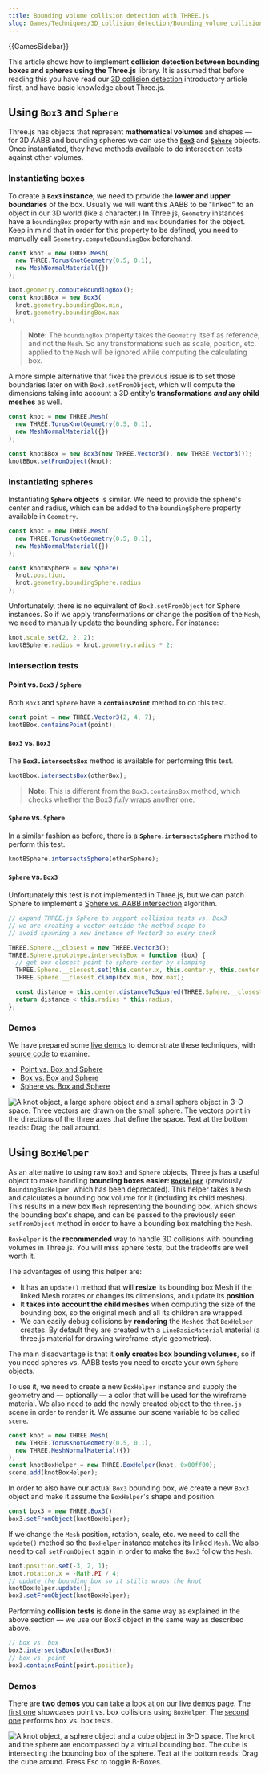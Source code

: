 ```yaml
---
title: Bounding volume collision detection with THREE.js
slug: Games/Techniques/3D_collision_detection/Bounding_volume_collision_detection_with_THREE.js
---
```


{{GamesSidebar}}

This article shows how to implement **collision detection between bounding boxes and spheres using the Three.js** library. It is assumed that before reading this you have read our [3D collision detection](/en-US/docs/Games/Techniques/3D_collision_detection) introductory article first, and have basic knowledge about Three.js.

## Using `Box3` and `Sphere`

Three.js has objects that represent **mathematical volumes** and shapes — for 3D AABB and bounding spheres we can use the **[`Box3`](https://threejs.org/docs/#api/math/Box3)** and **[`Sphere`](https://threejs.org/docs/#api/math/Sphere)** objects. Once instantiated, they have methods available to do intersection tests against other volumes.

### Instantiating boxes

To create a **`Box3` instance**, we need to provide the **lower and upper boundaries** of the box. Usually we will want this AABB to be "linked" to an object in our 3D world (like a character.) In Three.js, `Geometry` instances have a `boundingBox` property with `min` and `max` boundaries for the object. Keep in mind that in order for this property to be defined, you need to manually call `Geometry.computeBoundingBox` beforehand.

```js
const knot = new THREE.Mesh(
  new THREE.TorusKnotGeometry(0.5, 0.1),
  new MeshNormalMaterial({})
);

knot.geometry.computeBoundingBox();
const knotBBox = new Box3(
  knot.geometry.boundingBox.min,
  knot.geometry.boundingBox.max
);
```

> **Note:** The `boundingBox` property takes the `Geometry` itself as reference, and not the `Mesh`. So any transformations such as scale, position, etc. applied to the `Mesh` will be ignored while computing the calculating box.

A more simple alternative that fixes the previous issue is to set those boundaries later on with `Box3.setFromObject`, which will compute the dimensions taking into account a 3D entity's **transformations _and_ any child meshes** as well.

```js
const knot = new THREE.Mesh(
  new THREE.TorusKnotGeometry(0.5, 0.1),
  new MeshNormalMaterial({})
);

const knotBBox = new Box3(new THREE.Vector3(), new THREE.Vector3());
knotBBox.setFromObject(knot);
```

### Instantiating spheres

Instantiating **`Sphere` objects** is similar. We need to provide the sphere's center and radius, which can be added to the `boundingSphere` property available in `Geometry`.

```js
const knot = new THREE.Mesh(
  new THREE.TorusKnotGeometry(0.5, 0.1),
  new MeshNormalMaterial({})
);

const knotBSphere = new Sphere(
  knot.position,
  knot.geometry.boundingSphere.radius
);
```

Unfortunately, there is no equivalent of `Box3.setFromObject` for Sphere instances. So if we apply transformations or change the position of the `Mesh`, we need to manually update the bounding sphere. For instance:

```js
knot.scale.set(2, 2, 2);
knotBSphere.radius = knot.geometry.radius * 2;
```

### Intersection tests

#### Point vs. `Box3` / `Sphere`

Both `Box3` and `Sphere` have a **`containsPoint`** method to do this test.

```js
const point = new THREE.Vector3(2, 4, 7);
knotBBox.containsPoint(point);
```

#### `Box3` vs. `Box3`

The **`Box3.intersectsBox`** method is available for performing this test.

```js
knotBbox.intersectsBox(otherBox);
```

> **Note:** This is different from the `Box3.containsBox` method, which checks whether the Box3 _fully_ wraps another one.

#### `Sphere` vs. `Sphere`

In a similar fashion as before, there is a **`Sphere.intersectsSphere`** method to perform this test.

```js
knotBSphere.intersectsSphere(otherSphere);
```

#### `Sphere` vs. `Box3`

Unfortunately this test is not implemented in Three.js, but we can patch Sphere to implement a [Sphere vs. AABB intersection](/en-US/docs/Games/Techniques/3D_collision_detection) algorithm.

```js
// expand THREE.js Sphere to support collision tests vs. Box3
// we are creating a vector outside the method scope to
// avoid spawning a new instance of Vector3 on every check

THREE.Sphere.__closest = new THREE.Vector3();
THREE.Sphere.prototype.intersectsBox = function (box) {
  // get box closest point to sphere center by clamping
  THREE.Sphere.__closest.set(this.center.x, this.center.y, this.center.z);
  THREE.Sphere.__closest.clamp(box.min, box.max);

  const distance = this.center.distanceToSquared(THREE.Sphere.__closest);
  return distance < this.radius * this.radius;
};
```

### Demos

We have prepared some [live demos](https://mozdevs.github.io/gamedev-js-3d-aabb/) to demonstrate these techniques, with [source code](https://github.com/mozdevs/gamedev-js-3d-aabb) to examine.

- [Point vs. Box and Sphere](https://mozdevs.github.io/gamedev-js-3d-aabb/raw_point.html)
- [Box vs. Box and Sphere](https://mozdevs.github.io/gamedev-js-3d-aabb/raw_box.html)
- [Sphere vs. Box and Sphere](https://mozdevs.github.io/gamedev-js-3d-aabb/raw_sphere.html)

![A knot object, a large sphere object and a small sphere object in 3-D space. Three vectors are drawn on the small sphere. The vectors point in the directions of the three axes that define the space. Text at the bottom reads: Drag the ball around.](screen_shot_2015-10-20_at_15.19.16.png)

## Using `BoxHelper`

As an alternative to using raw `Box3` and `Sphere` objects, Three.js has a useful object to make handling **bounding boxes easier: [`BoxHelper`](https://threejs.org/docs/#api/helpers/BoxHelper)** (previously `BoundingBoxHelper`, which has been deprecated). This helper takes a `Mesh` and calculates a bounding box volume for it (including its child meshes). This results in a new box `Mesh` representing the bounding box, which shows the bounding box's shape, and can be passed to the previously seen `setFromObject` method in order to have a bounding box matching the `Mesh`.

`BoxHelper` is the **recommended** way to handle 3D collisions with bounding volumes in Three.js. You will miss sphere tests, but the tradeoffs are well worth it.

The advantages of using this helper are:

- It has an `update()` method that will **resize** its bounding box Mesh if the linked Mesh rotates or changes its dimensions, and update its **position**.
- It **takes into account the child meshes** when computing the size of the bounding box, so the original mesh and all its children are wrapped.
- We can easily debug collisions by **rendering** the `Mesh`es that `BoxHelper` creates. By default they are created with a `LineBasicMaterial` material (a three.js material for drawing wireframe-style geometries).

The main disadvantage is that it **only creates box bounding volumes**, so if you need spheres vs. AABB tests you need to create your own `Sphere` objects.

To use it, we need to create a new `BoxHelper` instance and supply the geometry and — optionally — a color that will be used for the wireframe material. We also need to add the newly created object to the `three.js` scene in order to render it. We assume our scene variable to be called `scene`.

```js
const knot = new THREE.Mesh(
  new THREE.TorusKnotGeometry(0.5, 0.1),
  new THREE.MeshNormalMaterial({})
);
const knotBoxHelper = new THREE.BoxHelper(knot, 0x00ff00);
scene.add(knotBoxHelper);
```

In order to also have our actual `Box3` bounding box, we create a new `Box3` object and make it assume the `BoxHelper`'s shape and position.

```js
const box3 = new THREE.Box3();
box3.setFromObject(knotBoxHelper);
```

If we change the `Mesh` position, rotation, scale, etc. we need to call the `update()` method so the `BoxHelper` instance matches its linked `Mesh`. We also need to call `setFromObject` again in order to make the `Box3` follow the `Mesh`.

```js
knot.position.set(-3, 2, 1);
knot.rotation.x = -Math.PI / 4;
// update the bounding box so it stills wraps the knot
knotBoxHelper.update();
box3.setFromObject(knotBoxHelper);
```

Performing **collision tests** is done in the same way as explained in the above section — we use our Box3 object in the same way as described above.

```js
// box vs. box
box3.intersectsBox(otherBox3);
// box vs. point
box3.containsPoint(point.position);
```

### Demos

There are **two demos** you can take a look at on our [live demos page](https://mozdevs.github.io/gamedev-js-3d-aabb/). The [first one](https://mozdevs.github.io/gamedev-js-3d-aabb/api_point.html) showcases point vs. box collisions using `BoxHelper`. The [second one](https://mozdevs.github.io/gamedev-js-3d-aabb/api_box.html) performs box vs. box tests.

![A knot object, a sphere object and a cube object in 3-D space. The knot and the sphere are encompassed by a virtual bounding box. The cube is intersecting the bounding box of the sphere. Text at the bottom reads: Drag the cube around. Press Esc to toggle B-Boxes.](screen_shot_2015-10-19_at_12.10.06.png)
